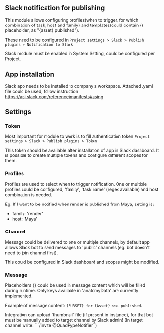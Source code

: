 Slack notification for publishing
---------------------------------

This module allows configuring profiles(when to trigger, for which combination of task, host and family)
and templates(could contain {} placeholder, as "{asset} published").

These need to be configured in
```Project settings > Slack > Publish plugins > Notification to Slack```

Slack module must be enabled in System Setting, could be configured per Project.

## App installation

Slack app needs to be installed to company's workspace. Attached .yaml file could be
used, follow instruction https://api.slack.com/reference/manifests#using

## Settings

### Token
Most important for module to work is to fill authentication token
```Project settings > Slack > Publish plugins > Token```

This token should be available after installation of app in Slack dashboard.
It is possible to create multiple tokens and configure different scopes for them.

### Profiles
Profiles are used to select when to trigger notification. One or multiple profiles
could be configured, 'family', 'task name' (regex available) and host combination is needed.

Eg. If I want to be notified when render is published from Maya, setting is:

- family: 'render'
- host: 'Maya'

### Channel
Message could be delivered to one or multiple channels, by default app allows Slack bot
to send messages to 'public' channels (eg. bot doesn't need to join channel first).

This could be configured in Slack dashboard and scopes might be modified.

### Message
Placeholders {} could be used in message content which will be filled during runtime.
Only keys available in 'anatomyData' are currently implemented.

Example of message content:
```{SUBSET} for {Asset} was published.```

Integration can upload 'thumbnail' file (if present in instance), for that bot must be
manually added to target channel by Slack admin!
(In target channel write: ```/invite @QuadPypeNotifier``)
